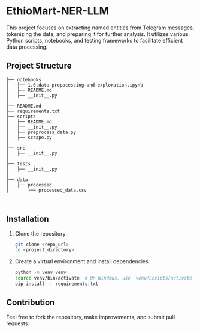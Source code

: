 # EthioMart-NER-LLM

This project focuses on extracting named entities from Telegram messages, tokenizing the data, and preparing it for further analysis. It utilizes various Python scripts, notebooks, and testing frameworks to facilitate efficient data processing.


## Project Structure


```
├── notebooks
│   ├── 1.0.data-prepocessing-and-exploration.ipynb 
│   ├── README.md                 
│   ├── __init__.py               
│
├── README.md                   
├── requirements.txt            
├── scripts
│   ├── README.md                 
│   ├── __init__.py               
│   ├── preprocess_data.py               
│   ├── scrape.py            
│
├── src            
│   ├── __init__.py               
│
├── tests
│   ├── __init__.py  
│
├── data            
│   ├── processed
│       ├── processed_data.csv

   
```

## Installation

1. Clone the repository:
   ```bash
   git clone <repo_url>
   cd <project_directory>
   ```

2. Create a virtual environment and install dependencies:
   ```bash
   python -m venv venv
   source venv/bin/activate  # On Windows, use `venv/Scripts/activate`
   pip install -r requirements.txt
   ```

## Contribution

Feel free to fork the repository, make improvements, and submit pull requests.